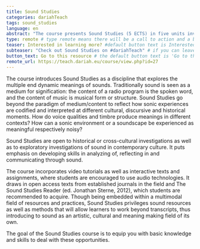 ```yaml
---
title: Sound Studies
categories: dariahTeach
tags: sound_studies
language: en
abstract: "The course presents Sound Studies (5 ECTS) in five units involving theoretical, analytical and practical competences."
type: remote # type remote means there will be a call to action and a button with the link to the actual resource; by default type = local
teaser: Interested in learning more? #default button text is Interested in learning more so you can leave it out
subteaser: "Check out Sound Studies on #dariahTeach" # if you can leave out the subteaser, it won't appear
button_text: Go to this resource # the default button text is 'Go to this resource', you can safely leave it out
remote_url: https://teach.dariah.eu/course/view.php?id=27
---
```


The course introduces Sound Studies as a discipline that explores the multiple end dynamic meanings of sounds. Traditionally sound is seen as a medium for signification: the content of a radio program is the spoken word, and the content of music is musical form or structure. Sound Studies go beyond the paradigm of medium/content to reflect how sonic experiences are codified and interpreted at different cultural, discursive and historical moments. How do voice qualities and timbre produce meanings in different contexts? How can a sonic environment or a soundscape be experienced as meaningful respectively noisy?

Sound Studies are open to historical or cross-cultural investigations as well as to exploratory investigations of sound in contemporary culture. It puts emphasis on developing skills in analyzing of, reflecting in and communicating through sound.  

The course incorporates video tutorials as well as interactive texts and assignments, where students are encouraged to use audio technologies. It draws in open access texts from established journals in the field and The Sound Studies Reader (ed. Jonathan Sterne, 2012), which students are recommended to acquire. Though being embedded within a multimodal field of resources and practices, Sound Studies privileges sound resources as well as methods that will allow learners to work beyond transcripts, thus introducing to sound as an artistic, cultural and meaning making field of its own.

The goal of the Sound Studies course is to equip you with basic knowledge and skills to deal with these opportunities.
